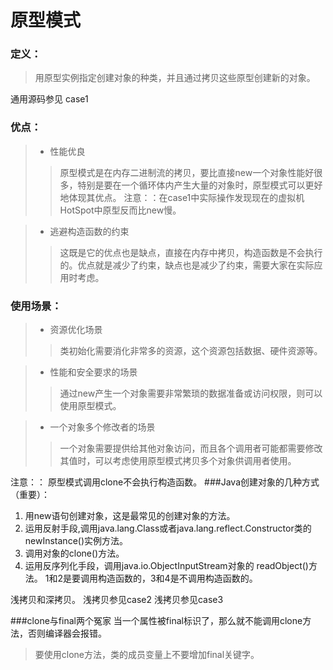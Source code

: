 # 原型模式
### **定义：**
> 用原型实例指定创建对象的种类，并且通过拷贝这些原型创建新的对象。

通用源码参见 case1


### **优点：**
> * 性能优良
>> 原型模式是在内存二进制流的拷贝，要比直接new一个对象性能好很多，特别是要在一个循环体内产生大量的对象时，原型模式可以更好地体现其优点。
>> 注意：：在case1中实际操作发现现在的虚拟机HotSpot中原型反而比new慢。

> * 逃避构造函数的约束
>> 这既是它的优点也是缺点，直接在内存中拷贝，构造函数是不会执行的。优点就是减少了约束，缺点也是减少了约束，需要大家在实际应用时考虑。

### **使用场景：**
> * 资源优化场景
>> 类初始化需要消化非常多的资源，这个资源包括数据、硬件资源等。

> * 性能和安全要求的场景
>> 通过new产生一个对象需要非常繁琐的数据准备或访问权限，则可以使用原型模式。

> * 一个对象多个修改者的场景
>> 一个对象需要提供给其他对象访问，而且各个调用者可能都需要修改其值时，可以考虑使用原型模式拷贝多个对象供调用者使用。

注意：： 原型模式调用clone不会执行构造函数。
###Java创建对象的几种方式（重要）：
1. 用new语句创建对象，这是最常见的创建对象的方法。
2. 运用反射手段,调用java.lang.Class或者java.lang.reflect.Constructor类的newInstance()实例方法。
3. 调用对象的clone()方法。
4. 运用反序列化手段，调用java.io.ObjectInputStream对象的 readObject()方法。
1和2是要调用构造函数的，3和4是不调用构造函数的。

浅拷贝和深拷贝。
浅拷贝参见case2
浅拷贝参见case3

###clone与final两个冤家
当一个属性被final标识了，那么就不能调用clone方法，否则编译器会报错。
> 要使用clone方法，类的成员变量上不要增加final关键字。
